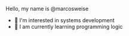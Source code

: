 Hello, my name is @marcosweise
- 👀 I'm interested in systems development
- 🌱 I am currently learning programming logic

<!---
marcosweise/marcosweise is a ✨ special ✨ repository because its `README.md` (this file) appears on your GitHub profile.
You can click the Preview link to take a look at your changes.
--->
